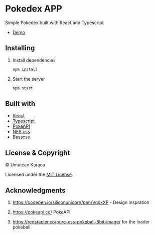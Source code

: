 # Pokedex APP

Simple Pokedex built with React and Typescript

- [Demo](https://ukaraca.github.io/pokedex-ts/)

## Installing

1. Install dependencies

   ```bash
   npm install
   ```

2. Start the server

   ```bash
   npm start
   ```

## Built with

- [React](https://reactjs.org)
- [Typescript](https://www.typescriptlang.org/)
- [PokeAPI](https://pokeapi.co)
- [NES.css](https://github.com/nostalgic-css/NES.css)
- [Basscss](https://basscss.com/)

## License & Copyright

© Umutcan Karaca

Licensed under the [MIT License](LICENSE.md).

## Acknowledgments

1. https://codepen.io/siliconunicorn/pen/VqoxXP - Design Inspration

2. https://pokeapi.co/ PokeAPI

3. https://redstapler.co/pure-css-pokeball-8bit-image/ for the loader pokeball
